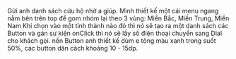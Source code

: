 Gửi anh danh sách cứu hộ nhờ a giúp. 
Mình thiết kế một cái menu ngang nằm bên trên top để gom nhóm lại theo 3 vùng: Miền Bắc, Miền Trung, Miền Nam
Khi chọn vào một tỉnh thành nào đó thì nó sẽ tạo ra một danh sách các Button và gán sự kiện onClick thì nó sẽ lấy số điện thoại chuyển sang Dial cho khách gọi.
nền Button anh thiết kế dùm e tông màu xanh trong suốt 50%, các button dãn cách khoảng 10 - 15dp.